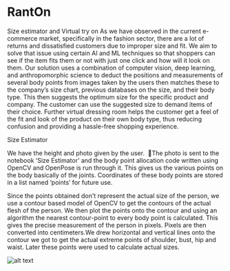 # RantOn
Size estimator and Virtual try on
As we have observed in the current e-commerce market, specifically in the fashion sector, there are a lot of returns and dissatisfied customers due to improper size and fit. We aim to solve that issue using certain AI and ML techniques so that shoppers can see if the item fits them or not with just one click and how will it look on them. Our solution uses a combination of computer vision, deep learning, and anthropomorphic science to deduct the positions and measurements of several body points from images taken by the users then matches these to the company’s size chart, previous databases on the size, and their body type. This then suggests the optimum size for the specific product and company. The customer can use the suggested size to demand items of their choice. Further virtual dressing room helps the customer get a feel of the fit and look of the product on their own body type, thus reducing confusion and providing a hassle-free shopping experience.


Size Estimator

We have the height and photo given by the user. 
The photo is sent to the notebook ‘Size Estimator’ and the body point allocation code written using OpenCV and OpenPose is run through it. This gives us the various points on the body basically of the joints. Coordinates of these body points are stored in a list named ‘points’ for future use. 

Since the points obtained don't represent the actual size of the person, we use a contour based model of OpenCV to get the contours of the actual flesh of the person. We then plot the points onto the contour and using an algorithm the nearest contour-point to every body point is calculated. This gives the precise measurement of the person in pixels. Pixels are then converted into centimeters.We drew horizontal and vertical lines onto the contour we got to get the actual extreme points of shoulder, bust, hip and waist. Later these points were used to calculate actual sizes.




![alt text](https://github.com/reshma-avvaru/RantOn/blob/main/arsh4.jpeg)
